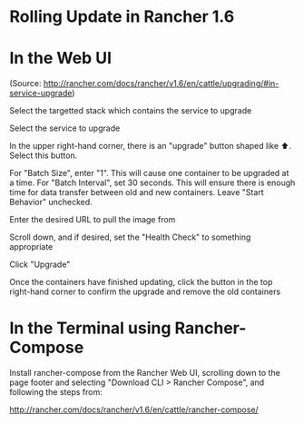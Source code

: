 # Rolling Update in Rancher 1.6
# In the Web UI
(Source: http://rancher.com/docs/rancher/v1.6/en/cattle/upgrading/#in-service-upgrade)

Select the targetted stack which contains the service to upgrade

Select the service to upgrade

In the upper right-hand corner, there is an "upgrade" button shaped like ⬆️. Select this button.

For "Batch Size", enter "1". This will cause one container to be upgraded at a time. For "Batch Interval", set 30 seconds. This will ensure there is enough time for data transfer between old and new containers. Leave "Start Behavior" unchecked. 

Enter the desired URL to pull the image from

Scroll down, and if desired, set the "Health Check" to something appropriate

Click "Upgrade"

Once the containers have finished updating, click the button in the top right-hand corner to confirm the upgrade and remove the old containers

# In the Terminal using Rancher-Compose

Install rancher-compose from the Rancher Web UI, scrolling down to the page footer and selecting "Download CLI > Rancher Compose", and following the steps from: 

http://rancher.com/docs/rancher/v1.6/en/cattle/rancher-compose/

